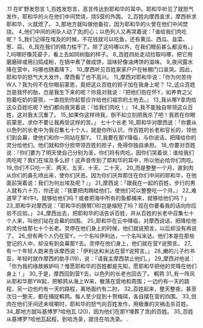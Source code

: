 .11 
在旷野发怨言 
1_百姓发怨言，恶言传达到耶和华的耳中。耶和华听见了就怒气发作，耶和华的火在他们中间焚烧，烧S营的外围。 2_百姓向摩西哀求，摩西祈求耶和华，火就熄了。 3_那地方就叫做他备拉，因为耶和华的火曾在他们中间焚烧。 
4_他们中间的闲杂人动了贪j的心；以色列人又再哭着说：「谁给我们肉吃呢？ 5_我们记得在埃及的时候，不花钱就可以吃鱼，还有黄瓜、西瓜、韭菜、葱、蒜。 6_现在我们的精力枯干了。除了这吗哪以外，在我们眼前甚么都没有。」 
7_吗哪好像芫荽子，看上去如同树脂的样子。 8_百姓四处走动捡取吗哪，把它用磨磨碎或用臼捣成粉，在锅中煮了做成饼，滋味好像油烤饼的滋味。 9_夜间露水降在营中，吗哪也随着降下。 
10_摩西听见百姓家家户户在帐棚门口哀哭。因此， 耶和华的怒气大大发作，摩西看了也不高兴。 11_摩西对耶和华说：「你为何苦待W人？我为何不在你眼前蒙恩，竟把这众百姓的担子加在我身上呢？ 12_这众百姓岂是我怀的胎，岂是我生下来的呢？你竟对我说：『把他们抱在怀Y，如养育之父抱着吃奶的婴孩，一直抱到你起誓应许给他们祖宗的土地去。』 13_我从哪Y拿肉给这众百姓吃呢？他们都向我哭着说：『给我们肉吃！』 14_我不能独自带领这众百姓，这对我太沉重了。 15_如果你这样待我，倒不如立刻把我杀了吧！我若在你眼前蒙恩，求你不要让我再受这样的苦。」 
七十个长老 
16_耶和华对摩西说：「你要从以色列的长老中为我召集七十个人，就是你所认识，作百姓的长老和官长的，领他们到会幕，使他们和你一同站在那Y。 17_我要在那Y降临，与你说话，把降给你的灵分给他们。他们就和你分担带领百姓的担子，免得你独自承担。 18_你要对百姓说：『你们要为了明天使自己分别为圣，你们将有肉吃。因你们哭着说：谁给我们肉吃呢？我们在埃及多么好！这声音传到了耶和华的耳中，所以他必给你们肉吃。 19_你们不只吃一天、两天、五天、十天、二十天， 20_而是整整一个月，直到肉从你们的鼻孔喷出来，使你们厌恶。因为你们厌弃那住在你们中间的耶和华，在他面前哭着说：我们为何出埃及呢？』」 
21_摩西说：「跟我在一起的百姓，步行的男人就有六十万，你还说：『我要把肉赐给他们，使他们可以整整吃一个月。』 22_难道宰了羊t牛t，就够给他们吗？或者把海中所有的鱼都捕来，就够给他们吗？」 23_耶和华对摩西说：「耶和华的膀臂(18)岂是缩短了吗？现在你要看我的话向你应验不应验。」 
24_摩西出去，把耶和华的话告诉百姓，并从百姓的长老中召集七十个人来，叫他们站在会幕的四围。 25_耶和华在云中降临，对摩西说话，把降给他的灵分给那七十个长老。灵停在他们身上的时候，他们就说预言，以后却没有再说了。 
26_但有两个人仍在营Y，一个名叫伊利达，一个名叫米达。他们本是在那些登记的人中，却没有到会幕那Y去。灵停在他们身上，他们就在营Y说预言。 27_有一个年轻人跑来告诉摩西说：「伊利达和米达在营Y说预言。」 28_嫩的儿子约书亚，年轻时就作摩西的助手(19)，说：「请我主摩西禁止他们。」 29_摩西对他说：「你为我的缘故嫉妒吗？惟愿耶和华的百姓都是先知，愿耶和华把他的灵降在他们身上！」 30_于是，摩西回到营Y去，以色列的长老也回去了。 
鹌鹑 
31_有一阵风从耶和华那YW起，把鹌鹑从海上W来，散落在营地和周围；一边约有一天的路程，另一边也约有一天的路程，离地面约有二肘。 32_百姓起来，整天整夜，甚至次日一整天，都在捕捉鹌鹑。每人至少捉到十贺梅珥，各自摆在营的四围。 33_但肉在他们牙间还未咀嚼时，耶和华的怒气向百姓发作，用极重的灾祸击杀百姓。 34_那地方就叫基博罗?哈他瓦 (20)，因为他们在那Y埋葬了贪j的百姓。 35_百姓从基博罗?哈他瓦起程，到哈洗录，就住在哈洗录。 
.